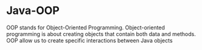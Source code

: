 # Java-OOP
OOP stands for Object-Oriented Programming. Object-oriented programming is about creating objects that contain both data and methods. OOP allow us to create specific interactions between Java objects
